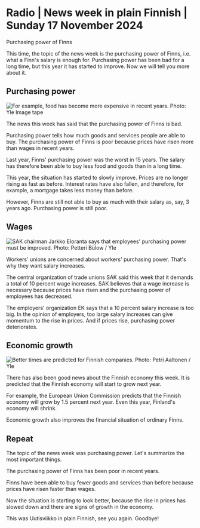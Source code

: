 # Radio \| News week in plain Finnish \| Sunday 17 November 2024

Purchasing power of Finns

This time, the topic of the news week is the purchasing power of Finns, i.e. what a Finn's salary is enough for. Purchasing power has been bad for a long time, but this year it has started to improve. Now we will tell you more about it.

## Purchasing power

![For example, food has become more expensive in recent years. Photo: Yle Image tape](https://images.cdn.yle.fi/image/upload/c_crop,h_1080,w_1919,x_0,y_0/ar_1.7777777777777777,c_fill,g_faces,h_431,w_767/dpr_1.0/q_auto:eco/f_auto/fl_lossy/v1693566204/39-116614164f1c4b6a48b4)

The news this week has said that the purchasing power of Finns is bad.

Purchasing power tells how much goods and services people are able to buy. The purchasing power of Finns is poor because prices have risen more than wages in recent years.

Last year, Finns' purchasing power was the worst in 15 years. The salary has therefore been able to buy less food and goods than in a long time.

This year, the situation has started to slowly improve. Prices are no longer rising as fast as before. Interest rates have also fallen, and therefore, for example, a mortgage takes less money than before.

However, Finns are still not able to buy as much with their salary as, say, 3 years ago. Purchasing power is still poor.

## Wages

![SAK chairman Jarkko Eloranta says that employees' purchasing power must be improved. Photo: Petteri Bülow / Yle](https://images.cdn.yle.fi/image/upload/c_crop,h_2214,w_3936,x_0,y_186/ar_1.7777777777777777,c_fill,g_faces,h_431,w_767/dpr_1.0/q_auto:eco/f_auto/fl_lossy/v1731485508/39-137886567345d9fb26ef)

Workers' unions are concerned about workers' purchasing power. That's why they want salary increases.

The central organization of trade unions SAK said this week that it demands a total of 10 percent wage increases. SAK believes that a wage increase is necessary because prices have risen and the purchasing power of employees has decreased.

The employers' organization EK says that a 10 percent salary increase is too big. In the opinion of employers, too large salary increases can give momentum to the rise in prices. And if prices rise, purchasing power deteriorates.

## Economic growth

![Better times are predicted for Finnish companies. Photo: Petri Aaltonen / Yle](https://images.cdn.yle.fi/image/upload/c_crop,h_2809,w_4995,x_0,y_630/ar_1.7777777777777777,c_fill,g_faces,h_431,w_767/dpr_1.0/q_auto:eco/f_auto/fl_lossy/v1731505854/39-13792516734a17066841)

There has also been good news about the Finnish economy this week. It is predicted that the Finnish economy will start to grow next year.

For example, the European Union Commission predicts that the Finnish economy will grow by 1.5 percent next year. Even this year, Finland's economy will shrink.

Economic growth also improves the financial situation of ordinary Finns.

## Repeat

The topic of the news week was purchasing power. Let's summarize the most important things.

The purchasing power of Finns has been poor in recent years.

Finns have been able to buy fewer goods and services than before because prices have risen faster than wages.

Now the situation is starting to look better, because the rise in prices has slowed down and there are signs of growth in the economy.

This was Uutisviikko in plain Finnish, see you again. Goodbye!
